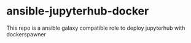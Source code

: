 # ansible-jupyterhub-docker
This repo is a ansible galaxy compatible role to deploy jupyterhub with dockerspawner
